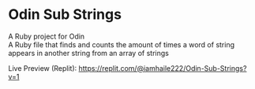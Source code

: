 # Odin Sub Strings
A Ruby project for Odin  
A Ruby file that finds and counts the amount of times a word of string  appears in another string from an array of strings  

Live Preview (Replit): https://replit.com/@iamhaile222/Odin-Sub-Strings?v=1